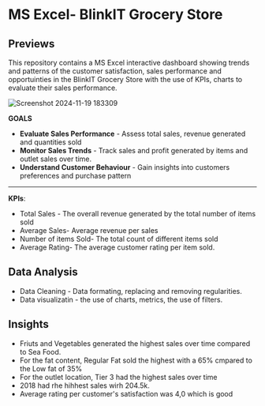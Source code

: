 # MS Excel- BlinkIT Grocery Store

## Previews
This repository contains a MS Excel interactive dashboard  showing trends and patterns of the customer satisfaction, sales performance and opportuinties in the BlinkIT Grocery Store with the use of KPIs, charts to evaluate their sales performance.


![Screenshot 2024-11-19 183309](https://github.com/user-attachments/assets/742d56f8-b59a-4df7-b80e-e975162af5e7)
  

**GOALS**
- **Evaluate Sales Performance** - Assess total sales, revenue generated and quantities sold
- **Monitor Sales Trends** - Track sales and profit generated by items and outlet sales over time.
- **Understand Customer Behaviour** - Gain insights into customers preferences and purchase pattern
---
**KPIs**:
- Total Sales - The overall revenue generated by the total number of items sold
- Average Sales- Average revenue per sales 
- Number of items Sold- The total count of different items sold
- Average Rating- The average customer rating per item sold.

**Data Analysis**
---
- Data Cleaning - Data formating, replacing and removing regularities.
- Data visualizatin - the use of charts, metrics, the use of filters.

**Insights**
  ---
 - Friuts and Vegetables generated the highest sales over time compared to Sea Food.
 - For the fat content, Regular Fat sold the highest with a 65% cmpared to the Low fat of 35%
 - For the outlet location, Tier 3 had the highest sales over time
 - 2018 had rhe hihhest sales wirh 204.5k.
 - Average rating per customer's satisfaction was 4,0 which is good
   



